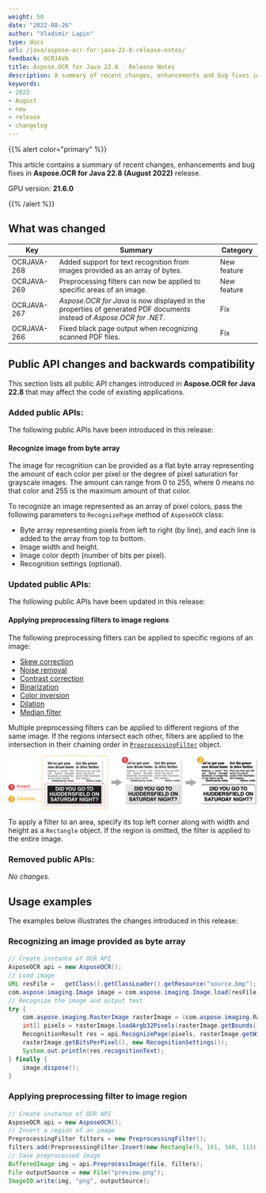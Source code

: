 ```yaml
---
weight: 50
date: "2022-08-26"
author: "Vladimir Lapin"
type: docs
url: /java/aspose-ocr-for-java-22-8-release-notes/
feedback: OCRJAVA
title: Aspose.OCR for Java 22.8 - Release Notes
description: A summary of recent changes, enhancements and bug fixes in Aspose.OCR for Java 22.8 (August 2022) release.
keywords:
- 2022
- August
- new
- release
- changelog
---
```


{{% alert color="primary" %}}

This article contains a summary of recent changes, enhancements and bug fixes in **Aspose.OCR for Java 22.8 (August 2022)** release.

GPU version: **21.6.0**

{{% /alert %}}

## What was changed

Key | Summary | Category
--- | ------- | --------
OCRJAVA-268 | Added support for text recognition from images provided as an array of bytes. | New feature
OCRJAVA-269 | Preprocessing filters can now be applied to specific areas of an image. | New feature
OCRJAVA-267 | _Aspose.OCR for Java_ is now displayed in the properties of generated PDF documents instead of _Aspose.OCR for .NET_. | Fix
OCRJAVA-266 | Fixed black page output when recognizing scanned PDF files. | Fix

## Public API changes and backwards compatibility

This section lists all public API changes introduced in **Aspose.OCR for Java 22.8** that may affect the code of existing applications.

### Added public APIs:

The following public APIs have been introduced in this release:

#### Recognize image from byte array

The image for recognition can be provided as a flat byte array representing the amount of each color per pixel or the degree of pixel saturation for grayscale images. The amount can range from 0 to 255, where 0 means no that color and 255 is the maximum amount of that color.

To recognize an image represented as an array of pixel colors, pass the following parameters to `RecognizePage` method of `AsposeOCR` class:

- Byte array representing pixels from left to right (by line), and each line is added to the array from top to bottom.
- Image width and height.
- Image color depth (number of bits per pixel).
- Recognition settings (optional).

### Updated public APIs:

The following public APIs have been updated in this release:

#### Applying preprocessing filters to image regions

The following preprocessing filters can be applied to specific regions of an image: 

- [Skew correction](https://reference.aspose.com/ocr/java/com.aspose.ocr/PreprocessingFilter#AutoSkew--)
- [Noise removal](https://reference.aspose.com/ocr/java/com.aspose.ocr/PreprocessingFilter#AutoDenoising--)
- [Contrast correction](https://reference.aspose.com/ocr/java/com.aspose.ocr/PreprocessingFilter#ContrastCorrection--)
- [Binarization](https://reference.aspose.com/ocr/java/com.aspose.ocr/PreprocessingFilter#Binarize--)
- [Color inversion](https://reference.aspose.com/ocr/java/com.aspose.ocr/PreprocessingFilter#Invert--)
- [Dilation](https://reference.aspose.com/ocr/java/com.aspose.ocr/PreprocessingFilter#BinarizeAndDilate--)
- [Median filter](https://reference.aspose.com/ocr/java/com.aspose.ocr/PreprocessingFilter#Median--)

Multiple preprocessing filters can be applied to different regions of the same image. If the regions intersect each other, filters are applied to the intersection in their chaining order in [`PreprocessingFilter`](https://reference.aspose.com/ocr/java/com.aspose.ocr/PreprocessingFilter) object.

![Applying preprocessing to intersecting regions](filter-region.png)

To apply a filter to an area, specify its top left corner along with width and height as a `Rectangle` object. If the region is omitted, the filter is applied to the entire image.

### Removed public APIs:

_No changes._

## Usage examples

The examples below illustrates the changes introduced in this release:

### Recognizing an image provided as byte array

```java
// Create instance of OCR API
AsposeOCR api = new AsposeOCR();
// Load image
URL resFile =	getClass().getClassLoader().getResource("source.bmp"); 
com.aspose.imaging.Image image = com.aspose.imaging.Image.load(resFile.getFile());
// Recognize the image and output text
try {
	com.aspose.imaging.RasterImage rasterImage = (com.aspose.imaging.RasterImage) image;
	int[] pixels = rasterImage.loadArgb32Pixels(rasterImage.getBounds());  
	RecognitionResult res = api.RecognizePage(pixels, rasterImage.getWidth(), rasterImage.getHeight(), 
	rasterImage.getBitsPerPixel(), new RecognitionSettings());
	System.out.println(res.recognitionText);
} finally {
	image.dispose(); 
}
```

### Applying preprocessing filter to image region

```java
// Create instance of OCR API
AsposeOCR api = new AsposeOCR();
// Invert a region of an image
PreprocessingFilter filters = new PreprocessingFilter();
filters.add(PreprocessingFilter.Invert(new Rectangle(5, 161, 340, 113)));
// Save preprocessed image
BufferedImage img = api.PreprocessImage(file, filters);
File outputSource = new File("preview.png");
ImageIO.write(img, "png", outputSource);
```
